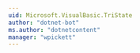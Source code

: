 ```yaml
---
uid: Microsoft.VisualBasic.TriState
author: "dotnet-bot"
ms.author: "dotnetcontent"
manager: "wpickett"
---
```

